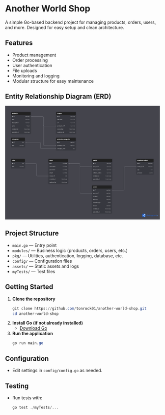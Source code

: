 # Another World Shop

A simple Go-based backend project for managing products, orders, users, and more. Designed for easy setup and clean architecture.

## Features
- Product management
- Order processing
- User authentication
- File uploads
- Monitoring and logging
- Modular structure for easy maintenance

## Entity Relationship Diagram (ERD)
![ERD](assets/ERD/ERD_AnotherWorldShop.png)


## Project Structure
- `main.go` — Entry point
- `modules/` — Business logic (products, orders, users, etc.)
- `pkg/` — Utilities, authentication, logging, database, etc.
- `config/` — Configuration files
- `assets/` — Static assets and logs
- `myTests/` — Test files

## Getting Started
1. **Clone the repository**
   ```powershell
   git clone https://github.com/tonrock01/another-world-shop.git
   cd another-world-shop
   ```
2. **Install Go (if not already installed)**
   - [Download Go](https://golang.org/dl/)
3. **Run the application**
   ```powershell
   go run main.go
   ```

## Configuration
- Edit settings in `config/config.go` as needed.

## Testing
- Run tests with:
   ```powershell
   go test ./myTests/...
   ```